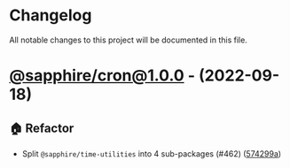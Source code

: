 # Changelog

All notable changes to this project will be documented in this file.

# [@sapphire/cron@1.0.0](https://github.com/sapphiredev/utilities/tree/@sapphire/cron@1.0.0) - (2022-09-18)

## 🏠 Refactor

- Split `@sapphire/time-utilities` into 4 sub-packages (#462) ([574299a](https://github.com/sapphiredev/utilities/commit/574299a99e658f6500a2a7efa587a0919b2d1313))

